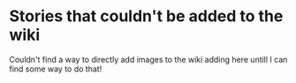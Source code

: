 # Stories that couldn't be added to the wiki
Couldn't find a way to directly add images to the wiki adding here untill I can find some way to do that!
